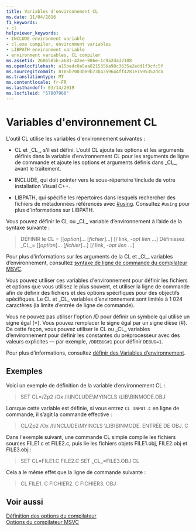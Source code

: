 ```yaml
---
title: Variables d'environnement CL
ms.date: 11/04/2016
f1_keywords:
- cl
helpviewer_keywords:
- INCLUDE environment variable
- cl.exe compiler, environment variables
- LIBPATH environment variable
- environment variables, CL compiler
ms.assetid: 2606585b-a681-42ee-986e-1c9a2da32108
ms.openlocfilehash: a15bedc0a5aa8215356a98c3635a2edd1f3cfc5f
ms.sourcegitcommit: 8105b7003b89b73b4359644ff4281e1595352dda
ms.translationtype: MT
ms.contentlocale: fr-FR
ms.lasthandoff: 03/14/2019
ms.locfileid: "57807960"
---
```

# <a name="cl-environment-variables"></a>Variables d'environnement CL

L'outil CL utilise les variables d'environnement suivantes :

- CL et \_CL\_, s’il est défini. L’outil CL ajoute les options et les arguments définis dans la variable d’environnement CL pour les arguments de ligne de commande et ajoute les options et arguments définis dans \_CL\_, avant le traitement.

- INCLUDE, qui doit pointer vers le sous-répertoire \include de votre installation Visual C++.

- LIBPATH, qui spécifie les répertoires dans lesquels rechercher des fichiers de métadonnées référencés avec [#using](../../preprocessor/hash-using-directive-cpp.md). Consultez `#using` pour plus d'informations sur LIBPATH.

Vous pouvez définir le CL ou \_CL\_ variable d’environnement à l’aide de la syntaxe suivante :

> DÉFINIR le CL = [[*option*]... [*fichier*]...] [/ link, *-opt lien* ...] Définissez \_CL\_= [[*option*]... [*fichier*]...] [/ link, *-opt lien* ...]

Pour plus d’informations sur les arguments de la CL et \_CL\_ variables d’environnement, consultez [syntaxe de ligne de commande du compilateur MSVC](compiler-command-line-syntax.md).

Vous pouvez utiliser ces variables d'environnement pour définir les fichiers et options que vous utilisez le plus souvent, et utiliser la ligne de commande afin de définir des fichiers et des options spécifiques pour des objectifs spécifiques. Le CL et \_CL\_ variables d’environnement sont limités à 1 024 caractères (la limite d’entrée de ligne de commande).

Vous ne pouvez pas utiliser l'option /D pour définir un symbole qui utilise un signe égal (=). Vous pouvez remplacer le signe égal par un signe dièse (#). De cette façon, vous pouvez utiliser le CL ou \_CL\_ variables d’environnement pour définir les constantes du préprocesseur avec des valeurs explicites — par exemple, `/DDEBUG#1` pour définir `DEBUG=1`.

Pour plus d’informations, consultez [définir des Variables d’environnement](../setting-the-path-and-environment-variables-for-command-line-builds.md).

## <a name="examples"></a>Exemples

Voici un exemple de définition de la variable d’environnement CL :

> SET CL=/Zp2 /Ox /I\INCLUDE\MYINCLS \LIB\BINMODE.OBJ

Lorsque cette variable est définie, si vous entrez `CL INPUT.C` en ligne de commande, il s’agit la commande effective :

> CL/Zp2 /Ox /I\INCLUDE\MYINCLS \LIB\BINMODE. ENTRÉE DE OBJ. C

Dans l'exemple suivant, une commande CL simple compile les fichiers sources FILE1.c et FILE2.c, puis lie les fichiers objets FILE1.obj, FILE2.obj et FILE3.obj :

> SET CL=FILE1.C FILE2.C SET \_CL\_=FILE3.OBJ CL

Cela a le même effet que la ligne de commande suivante :

> CL FILE1. C FICHIER2. C FICHIER3. OBJ

## <a name="see-also"></a>Voir aussi

[Définition des options du compilateur](compiler-command-line-syntax.md)<br/>
[Options du compilateur MSVC](compiler-options.md)
